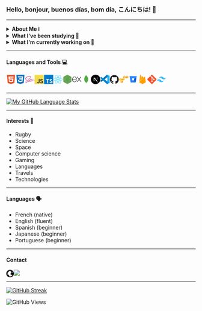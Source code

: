 ### Hello, bonjour, buenos días, bom día, こんにちは! 👋

---

<details>
  <summary> <b>About&nbsp;Me&nbsp;ℹ️&nbsp;</b></summary>
  <br/>

I began my journey as a musician and guitar teacher, dedicating a decade to performing with a vibrant rock band in London. Alongside my musical endeavors, I explored diverse career paths in food retail, finance, customer service, and sales, taking on roles ranging from management to salesmanship and customer support.

In late 2019, driven by a desire for a fresh challenge, creative exploration, and the pursuit of new knowledge, I made the pivotal decision to transition from music and sales to software and web development.

My journey commenced in May 2020, as I embarked on part-time studies after work and during weekends. A year later, I took the bold step of leaving my job to fully immerse myself in software and web development.

Fast forward to March 2022, and I secured my first position as a junior developer at PageSuite in Ashford. there, I delved into a spectrum of technologies, including Angular, Sencha Touch, C#, and AWS, while continuously enhancing my skills.

Today, as of August 2023, I'm thrilled to be part of the dynamic team at Everyone TV in London, where I engage with Javascript, Typescript and React on a daily basis, contributing to exciting projects and my ongoing growth in the world of software and web development.
  
</details>
  
<details>
  <summary> <b>What I've been studying 🌱</b></summary>
  <br/>
  
Initially, my primary focus was on mastering HTML, CSS, Sass, and JavaScript. However, as I delved deeper into my studies, I found myself drawn towards a broader spectrum of technologies. This journey kindled a genuine passion for both frontend and backend development, igniting my enthusiasm for technologies such as React, NodeJS, APIs, and the comprehensive MERN stack as a whole. 
  
</details>

<details>
  <summary> <b>What I'm currently working on 🔨</b></summary>
  <br/>
  
During my free time, I'm actively engaged in crafting MERN projects and websites, applying the knowledge I gain daily at work and in my self-guided study sessions. I'm currently in the final stages of developing an Instagram clone, which I initiated from the ground up. This project leverages technologies such as React, Next.js, Firebase, Tailwind.css, and more, and I'm excited to see it come to fruition in the near future!
  
</details>


---

#### Languages and Tools 💻

<img align="left" width="25px" src="https://github.com/devicons/devicon/blob/master/icons/html5/html5-plain.svg"/>
<img align="left" width="25px" src="https://github.com/devicons/devicon/blob/master/icons/css3/css3-plain.svg"/>
<img align="left" width="25px" src="https://github.com/devicons/devicon/blob/master/icons/sass/sass-original.svg"/>
<img align="left" width="25px" src="https://github.com/devicons/devicon/blob/master/icons/javascript/javascript-original.svg"/>
<img align="left" width="25px" src="https://github.com/devicons/devicon/blob/master/icons/typescript/typescript-plain.svg"/>
<img align="left" width="25px" src="https://github.com/devicons/devicon/blob/master/icons/react/react-original.svg"/>
<img align="left" width="25px" src="https://github.com/devicons/devicon/blob/master/icons/nodejs/nodejs-plain.svg"/>
<img align="left" width="25px" src="https://github.com/devicons/devicon/blob/master/icons/express/express-original.svg"/>
<img align="left" width="25px" src="https://github.com/devicons/devicon/blob/master/icons/mongodb/mongodb-plain.svg"/>
<img align="left" width="25px" src="https://github.com/devicons/devicon/blob/master/icons/nextjs/nextjs-original.svg"/>
<img align="left" width="25px" src="https://github.com/devicons/devicon/blob/master/icons/vscode/vscode-original.svg"/>
<img align="left" width="25px" src="https://github.com/devicons/devicon/blob/master/icons/github/github-original.svg"/>
<img align="left" width="25px" src="https://github.com/devicons/devicon/blob/master/icons/amazonwebservices/amazonwebservices-original.svg"/>
<img align="left" width="25px" src="https://github.com/devicons/devicon/blob/master/icons/bitbucket/bitbucket-original.svg"/>
<img align="left" width="25px" src="https://github.com/devicons/devicon/blob/master/icons/firebase/firebase-plain.svg"/>
<img align="left" width="25px" src="https://github.com/devicons/devicon/blob/master/icons/git/git-original.svg"/>
<img align="left" width="25px" src="https://github.com/devicons/devicon/blob/master/icons/tailwindcss/tailwindcss-plain.svg"/>
<br>
<br>

---

[![My GitHub Language Stats](https://github-readme-stats.vercel.app/api/top-langs/?username=jasongaylord&langs_count=5&theme=tokyonight)]()

---


#### Interests 🧠
- Rugby
- Science
- Space
- Computer science
- Gaming
- Languages
- Travels
- Technologies

---

#### Languages 🗣️
- French (native)
- English (fluent)
- Spanish (beginner)
- Japanese (beginner)
- Portuguese (beginner)
 
 ---

#### Contact
[<img align="left" width="20px" src="https://raw.githubusercontent.com/iconic/open-iconic/master/svg/globe.svg" />](https://my-portfolio-a4my.vercel.app/)
[<img align="left" width="20px" src="https://cdn.jsdelivr.net/npm/simple-icons@v3/icons/linkedin.svg" />](https://www.linkedin.com/in/alex-fourmy/)
<br>

---

[![GitHub Streak](https://github-readme-streak-stats.herokuapp.com?user=a4my&theme=github-dark&mode=weekly&exclude_days=Sun%2CSat)](https://git.io/streak-stats)


![GitHub Views](https://komarev.com/ghpvc/?username=a4my)
